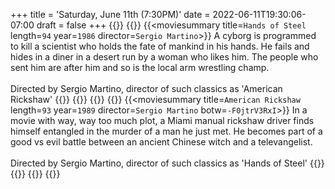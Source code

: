 +++
title = 'Saturday, June 11th (7:30PM)'
date = 2022-06-11T19:30:06-07:00
draft = false
+++
{{<movienight>}}
{{<movie>}}
{{<moviesummary title=`Hands of Steel` length=`94` year=`1986` director=`Sergio Martino`>}}
A cyborg is programmed to kill a scientist who holds the fate of mankind in his hands. He fails and hides in a diner in a desert run by a woman who likes him. The people who sent him are after him and so is the local arm wrestling champ.
<br/><br/>
Directed by Sergio Martino, director of such classics as 'American Rickshaw'
{{</moviesummary>}}
{{<movietrailer up0Dkn2sFCE>}}
{{</movie>}}
{{<movie>}}
{{<moviesummary title=`American Rickshaw` length=`93` year=`1989` director=`Sergio Martino` botw=`-F0jtrV3RxI`>}}
In a movie with way, way too much plot, a Miami manual rickshaw driver finds himself entangled in the murder of a man he just met. He becomes part of a good vs evil battle between an ancient Chinese witch and a televangelist.
<br/><br/>
Directed by Sergio Martino, director of such classics as 'Hands of Steel'
{{</moviesummary>}}
{{<movietrailer HY0guCiwzBw>}}
{{</movie>}}
{{</movienight>}}